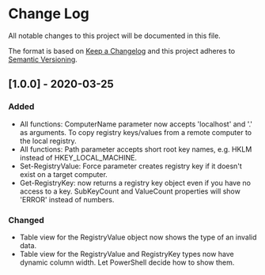 # Change Log
All notable changes to this project will be documented in this file.

The format is based on [Keep a Changelog](http://keepachangelog.com/)
and this project adheres to [Semantic Versioning](http://semver.org/).

## [1.0.0] - 2020-03-25
### Added
- All functions: ComputerName parameter now accepts 'localhost' and '.' as arguments. To copy registry keys/values from a remote computer to the local registry.
- All functions: Path parameter accepts short root key names, e.g. HKLM instead of HKEY_LOCAL_MACHINE.
- Set-RegistryValue: Force parameter creates registry key if it doesn't exist on a target computer.
- Get-RegistryKey: now returns a registry key object even if you have no access to a key. SubKeyCount and ValueCount properties will show 'ERROR' instead of numbers.

### Changed
- Table view for the RegistryValue object now shows the type of an invalid data.
- Table view for the RegistryValue and RegistryKey types now have dynamic column width. Let PowerShell decide how to show them.
